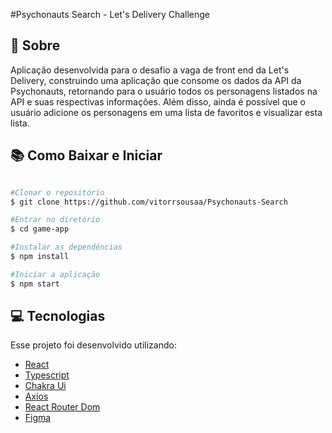 #Psychonauts Search - Let's Delivery Challenge

## 🚀 Sobre
Aplicação desenvolvida para o desafio a vaga de front end da Let's Delivery, construindo uma aplicação que consome os dados da API da Psychonauts, retornando para o usuário todos os personagens listados na API e suas respectivas informações. Além disso, ainda é possível que o usuário adicione os personagens em uma lista de favoritos e visualizar esta lista.

## 📚 Como Baixar e Iniciar

```bash

#Clonar o repositório
$ git clone https://github.com/vitorrsousaa/Psychonauts-Search

#Entrar no diretório
$ cd game-app

#Instalar as dependências
$ npm install

#Iniciar a aplicação
$ npm start

```
## 💻 Tecnologias
Esse projeto foi desenvolvido utilizando:
- [React](https://reactjs.org/)
- [Typescript](https://www.typescriptlang.org/)
- [Chakra Ui](https://chakra-ui.com/)
- [Axios](https://github.com/axios/axios)
- [React Router Dom](https://reactrouter.com/)
- [Figma](https://www.figma.com/)
